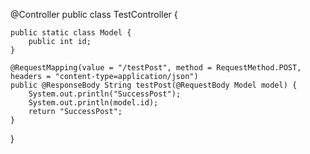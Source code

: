 @Controller
public class TestController {

    public static class Model {
        public int id;
    }

    @RequestMapping(value = "/testPost", method = RequestMethod.POST, headers = "content-type=application/json")
    public @ResponseBody String testPost(@RequestBody Model model) {
        System.out.println("SuccessPost");
        System.out.println(model.id);
        return "SuccessPost";
    }
}